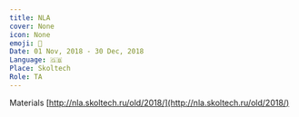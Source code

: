 ```yaml
---
title: NLA
cover: None
icon: None
emoji: 🚆
Date: 01 Nov, 2018 - 30 Dec, 2018
Language: 🇬🇧
Place: Skoltech
Role: TA
---
```


Materials [http://nla.skoltech.ru/old/2018/](http://nla.skoltech.ru/old/2018/)
